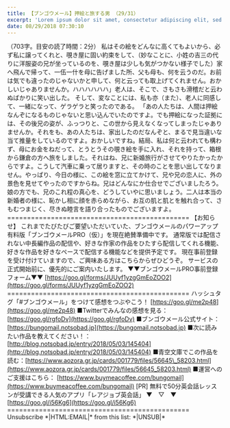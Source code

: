 ```yaml
---
title: 【ブンゴウメール】押絵と旅する男 （29/31）
excerpt: 'Lorem ipsum dolor sit amet, consectetur adipiscing elit, sed do eiusmod tempor incididunt ut labore et dolore magna aliqua. Praesent elementum facilisis leo vel fringilla est ullamcorper eget. At imperdiet dui accumsan sit amet nulla facilisi morbi tempus.'
date: 08/29/2018 07:30:10
---
```


（703字。目安の読了時間：2分） 私はその絵をどんなに高くてもよいから、必ず私に譲ってくれと、覗き屋に固い約束をして、（妙なことに、小姓の吉三の代りに洋服姿の兄が坐っているのを、覗き屋は少しも気がつかない様子でした）家へ飛んで帰って、一伍一什を母に告げました所、父も母も、何を云うのだ。お前は気でも違ったのじゃないかと申して、何と云っても取上げてくれません。おかしいじゃありませんか。ハハハハハハ」老人は、そこで、さもさも滑稽だと云わぬばかりに笑い出した。 そして、変なことには、私も亦（また）、老人に同感して、一緒になって、ゲラゲラと笑ったのである。 「あの人たちは、人間は押絵なんぞになるものじゃないと思い込んでいたのですよ。でも押絵になった証拠には、その後兄の姿が、ふっつりと、この世から見えなくなってしまったじゃありませんか。それをも、あの人たちは、家出したのだなんぞと、まるで見当違いな当て推量をしているのですよ。おかしいですね。結局、私は何と云われても構わず、母にお金をねだって、とうとうその覗き絵を手に入れ、それを持って、箱根から鎌倉の方へ旅をしました。それはね、兄に新婚旅行がさせてやりたかったからですよ。こうして汽車に乗って居りますと、その時のことを思い出してなりません。やっぱり、今日の様に、この絵を窓に立てかけて、兄や兄の恋人に、外の景色を見せてやったのですからね。兄はどんなにか仕合せでございましたろう。娘の方でも、兄のこれ程の真心を、どうしていやに思いましょう。二人は本当の新婚者の様に、恥かし相に顔を赤らめながら、お互の肌と肌とを触れ合って、さもむつまじく、尽きぬ睦言を語り合ったものでございますよ。 ============================================== 【お知らせ】 これまでたびたびご要望いただいていた、ブンゴウメールのパワーアップ有料版「ブンゴウメールPRO（仮）」を現在絶賛準備中です。 通常版では配信されない中長編作品の配信や、好きな作家の作品をひたすら配信してくれる機能、好きな作品を好きなペースで配信する機能などを提供予定です。 現在事前登録を受け付けていますので、ご興味ある方はこちらからぜひどうぞ。 サービスの正式開始前に、優先的にご案内いたします。 ▼▼ブンゴウメールPRO事前登録フォーム▼▼ [https://goo.gl/forms/JUUyf1yzgGmEoZOO2](https://goo.gl/forms/JUUyf1yzgGmEoZOO2) ============================================== ハッシュタグ「#ブンゴウメール」をつけて感想をつぶやこう！ [https://goo.gl/me2p48](https://goo.gl/me2p48) ■Twitterでみんなの感想を見る：[https://goo.gl/rgfoDv](https://goo.gl/rgfoDv) ■ブンゴウメール公式サイト：[https://bungomail.notsobad.jp](https://bungomail.notsobad.jp) ■次に読みたい作品を教えてください！：[http://blog.notsobad.jp/entry/2018/05/03/145404](http://blog.notsobad.jp/entry/2018/05/03/145404) ■青空文庫でこの作品を読む：[https://www.aozora.gr.jp/cards/001779/files/56645\_58203.html](https://www.aozora.gr.jp/cards/001779/files/56645_58203.html) ■運営へのご支援はこちら： [https://www.buymeacoffee.com/bungomail](https://www.buymeacoffee.com/bungomail) \[PR\] 無料で50分英会話レッスンが受講できる人気のアプリ「レアジョブ英会話」 ▼　▽　▼ [https://goo.gl/i56Kg6](https://goo.gl/i56Kg6) ============================================== Unsubscribe \*|HTML:EMAIL|\* from this list: \*|UNSUB|\*